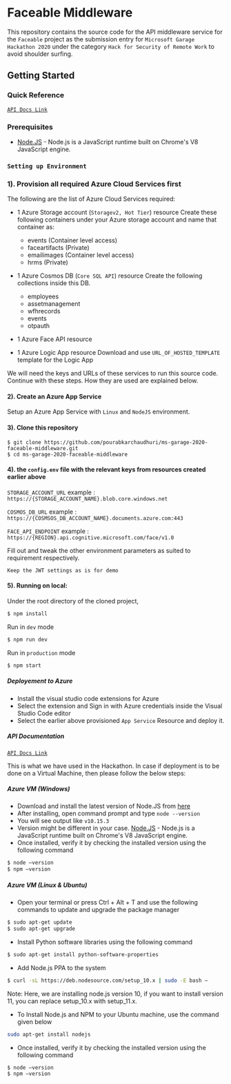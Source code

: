 # Faceable Middleware

This repository contains the source code for the API middleware service for the `Faceable` project as the submission entry for `Microsoft Garage Hackathon 2020` under the category `Hack for Security of Remote Work` to avoid shoulder surfing.

## Getting Started

### Quick Reference
[`API Docs Link`](https://garagemiddleware.docs.apiary.io/)
### Prerequisites
- [Node.JS](https://nodejs.org/en/) - Node.js is a JavaScript runtime built on Chrome's V8 JavaScript engine.

### `Setting up Environment`

### 1). Provision all required Azure Cloud Services first
The following are the list of Azure Cloud Services required:
- 1 Azure Storage account (`Storagev2, Hot Tier`) resource
Create these following containers under your Azure storage account and name that container as:
  - events (Container level access)
  - faceartifacts (Private)
  - emailimages (Container level access)
  - hrms (Private)
 
- 1 Azure Cosmos DB (`Core SQL API`) resource
Create the following collections inside this DB.
  - employees
  - assetmanagement
  - wfhrecords
  - events
  - otpauth
  
- 1 Azure Face API resource
- 1 Azure Logic App resource
Download and use `URL_OF_HOSTED_TEMPLATE` template for the Logic App

We will need the keys and URLs of these services to run this source code. Continue with these steps. How they are used are explained below.


#### 2). Create an Azure App Service
Setup an Azure App Service with `Linux` and `NodeJS` environment.

#### 3). Clone this repository
```
$ git clone https://github.com/pourabkarchaudhuri/ms-garage-2020-faceable-middleware.git
$ cd ms-garage-2020-faceable-middleware
````
#### 4). the `config.env` file with the relevant keys from resources created earlier above
`STORAGE_ACCOUNT_URL` example :` https://{STORAGE_ACCOUNT_NAME}.blob.core.windows.net` 

`COSMOS_DB_URL` example : `https://{COSMSOS_DB_ACCOUNT_NAME}.documents.azure.com:443` 

`FACE_API_ENDPOINT` example : `https://{REGION}.api.cognitive.microsoft.com/face/v1.0`

Fill out and tweak the other environment parameters as suited to requirement respectively.

`Keep the JWT settings as is for demo`
#### 5). Running on local:
Under the root directory of the cloned project,
```bash
$ npm install
```
Run in `dev` mode
```bash
$ npm run dev
```
Run in `production` mode
```bash
$ npm start
```
##### Deployement to Azure
* Install the visual studio code extensions for Azure
* Select the extension and Sign in with Azure credentials inside the Visual Studio Code editor
* Select the earlier above provisioned `App Service` Resource and deploy it.

##### API Documentation
[`API Docs Link`](https://garagemiddleware.docs.apiary.io/)

This is what we have used in the Hackathon. In case if deployment is to be done on a Virtual Machine, then please follow the below steps:

##### Azure VM (Windows)

- Download and install the latest version of Node.JS from [here](https://nodejs.org/en/) 
- After installing, open command prompt and type ```node --version```
- You will see output like ```v10.15.3```
- Version might be different in your case.
[Node.JS](https://nodejs.org/en/) - Node.js is a JavaScript runtime built on Chrome's V8 JavaScript engine.
- Once installed, verify it by checking the installed version using the following command
```bash
$ node –version
$ npm –version
```
##### Azure VM (Linux & Ubuntu)
- Open your terminal or press Ctrl + Alt + T and use the following commands to update and upgrade the package manager
```bash
$ sudo apt-get update
$ sudo apt-get upgrade
```
- Install Python software libraries using the following command
```bash
$ sudo apt-get install python-software-properties
```

- Add Node.js PPA to the system
```bash
$ curl -sL https://deb.nodesource.com/setup_10.x | sudo -E bash –
```
Note: Here, we are installing node.js version 10, if you want to install version 11, you can replace setup_10.x with setup_11.x.

- To Install Node.js and NPM to your Ubuntu machine, use the command given below
```bash
sudo apt-get install nodejs
```

- Once installed, verify it by checking the installed version using the following command
```bash
$ node –version
$ npm –version
```

